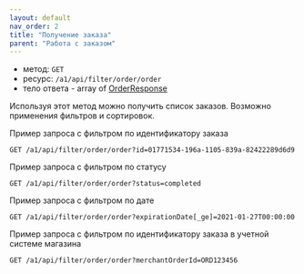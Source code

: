 ```yaml
---
layout: default
nav_order: 2
title: "Получение заказа"
parent: "Работа с заказом"
---
```


- метод: `GET`
- ресурс: `/a1/api/filter/order/order`
- тело ответа - array of [OrderResponse](/docs/order/create/#orderresponse)

Используя этот метод можно получить список заказов. Возможно применения фильтров и сортировок.

Пример запроса с фильтром по идентификатору заказа
```
GET /a1/api/filter/order/order?id=01771534-196a-1105-839a-82422289d6d9
```
Пример запроса с фильтром по статусу
```
GET /a1/api/filter/order/order?status=completed
```

Пример запроса с фильтром по дате 
```
GET /a1/api/filter/order/order?expirationDate[_ge]=2021-01-27T00:00:00
```

Пример запроса с фильтром по идентификатору заказа в учетной системе магазина

```
GET /a1/api/filter/order/order?merchantOrderId=ORD123456
```

